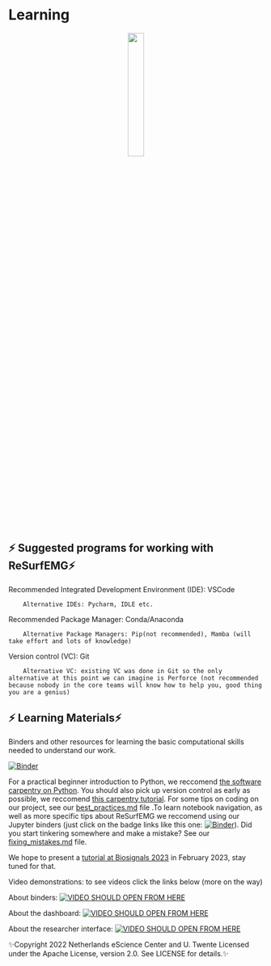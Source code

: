 # Learning 
<p align="center">
    <img style="width: 25%; height: 25%" src="https://github.com/resurfemg/resurfemg/blob/main/Logo_rond_tekst.svg">
</p>


##  ⚡ Suggested programs for working with ReSurfEMG⚡

Recommended Integrated Development Environment (IDE): VSCode  

        Alternative IDEs: Pycharm, IDLE etc.  


Recommended Package Manager: Conda/Anaconda 

        Alternative Package Managers: Pip(not recommended), Mamba (will take effort and lots of knowledge) 


Version control (VC): Git 

        Alternative VC: existing VC was done in Git so the only alternative at this point we can imagine is Perforce (not recommended because nobody in the core teams will know how to help you, good thing you are a genius) 


##  ⚡ Learning Materials⚡

Binders and other resources for learning the basic computational skills needed to understand our work.

[![Binder](https://mybinder.org/badge_logo.svg)](https://mybinder.org/v2/gh/ReSurfEMG/learning/main)

For a practical beginner introduction to Python, we reccomend [the software carpentry on Python](https://swcarpentry.github.io/python-novice-inflammation/). You should also pick up version control as early as possible, we reccomend [this carpentry tutorial](https://swcarpentry.github.io/git-novice/). For some tips on coding on our project, see our [best_practices.md](https://github.com/ReSurfEMG/learning/blob/main/best_practices.md)  file .To learn notebook navigation, as well as more specific tips about ReSurfEMG we reccomend using our Jupyter binders (just click on the badge links like this one: [![Binder](https://mybinder.org/badge_logo.svg)](https://mybinder.org/v2/gh/ReSurfEMG/learning/main)). Did you start tinkering somewhere and make a mistake? See our [fixing_mistakes.md](https://github.com/ReSurfEMG/learning/blob/main/fixing_mistakes.md) file.

We hope to present a [tutorial at Biosignals 2023](https://github.com/ReSurfEMG/learning/blob/main/biosignals_tutorial.md) in February 2023, stay tuned for that. 

Video demonstrations: to see videos click the links below (more on the way)

About binders:
[![VIDEO SHOULD OPEN FROM HERE](https://img.youtube.com/vi/JK4wCsqnVdQ/0.jpg)](https://youtu.be/JK4wCsqnVdQ)

About the dashboard:
[![VIDEO SHOULD OPEN FROM HERE](https://img.youtube.com/vi/X4TDZzDOvMg/0.jpg)](https://youtu.be/X4TDZzDOvMg)

About the researcher interface:
[![VIDEO SHOULD OPEN FROM HERE](https://img.youtube.com/vi/oY6ZhzxDl9k/0.jpg)](https://youtu.be/oY6ZhzxDl9k)


✨Copyright 2022 Netherlands eScience Center and U. Twente
Licensed under the Apache License, version 2.0. See LICENSE for details.✨